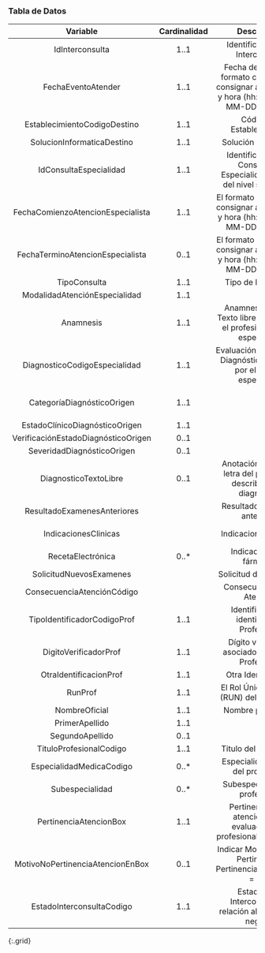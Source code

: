 ### Tabla de Datos

|             **Variable**            | **Cardinalidad** |                                          **Descripción**                                         |                                                                                **Recurso.elemento**                                                                                |
|:-----------------------------------:|:----------------:|:------------------------------------------------------------------------------------------------:|:----------------------------------------------------------------------------------------------------------------------------------------------------------------------------------:|
|           IdInterconsulta           |       1..1       |                                 Identificador de la Interconsulta                                |                                                                             ServiceRequestLE.identifier                                                                            |
|          FechaEventoAtender         |       1..1       | Fecha del Evento El formato corresponde consignar año, mes, día y hora (hh:mm) YYYY-MM-DDTHH:MMZ |                                                                             MessageHeaderLE.lastUpdated                                                                            |
|     EstablecimientoCodigoDestino    |       1..1       |                                     Código de Establecimiento                                    |                                                                              OrganizationLE.identifier                                                                             |
|      SolucionInformaticaDestino     |       1..1       |                                       Solución Informática                                       |                                                                           MessageHeaderLE.source.software                                                                          |
|        IdConsultaEspecialidad       |       1..1       |             Identificador de la Consulta de Especialidad del RCE del nivel secundario            |                                                                            EncounterAtenderLE.identifier                                                                           |
|  FechaComienzoAtencionEspecialista  |       1..1       |          El formato corresponde consignar año, mes, día y hora (hh:mm) YYYY-MM-DDTHH:MMZ         |                                                                           EncounterAtenderLE.period.start                                                                          |
|   FechaTerminoAtencionEspecialista  |       0..1       |          El formato corresponde consignar año, mes, día y hora (hh:mm) YYYY-MM-DDTHH:MMZ         |                                                                            EncounterAtenderLE.period.end                                                                           |
|             TipoConsulta            |       1..1       |                                        Tipo de la consulta                                       |                                                                               EncounterAtenderLE.type                                                                              |
|    ModalidadAtenciónEspecialidad    |       1..1       |                                                                                                  |                                                                              EncounterAtenderLE.class                                                                              |
|              Anamnesis              |       1..1       |           Anamnesis (nueva) Texto libre anotado por el profesional clínico especialista          |           QuestionnaireResponseAtenderLE.item.linkId=resumen QuestionnaireResponseAtenderLE.item.text=Resumen QuestionnaireResponseAtenderLE.item.answer[0].valueString=           |
|    DiagnosticoCodigoEspecialidad    |       1..1       |             Evaluación de Hipótesis Diagnóstica realizada por el médico especialista             |                                            ConditionInicioDiagnosticoLE.verificationStatus=confirmed(Confirmada) \| refuted(Descartada)                                            |
|      CategoríaDiagnósticoOrigen     |       1..1       |                                                                                                  | ConditionInicioDiagnosticoLE.category.coding.code=encounter-diagnosis ConditionInicioDiagnosticoLE.category.coding.system=http://terminology.hl7.org/CodeSystem/condition-category |
|    EstadoClínicoDiagnósticoOrigen   |       1..1       |                                                                                                  |                                                                     ConditionInicioDiagnosticoLE.clinicalstatus                                                                    |
| VerificaciónEstadoDiagnósticoOrigen |       0..1       |                                                                                                  |                                                                   ConditionInicioDiagnosticoLE.verificationStatus                                                                  |
|      SeveridadDiagnósticoOrigen     |       0..1       |                                                                                                  |                                                                        ConditionInicioDiagnosticoLE.severity                                                                       |
|        DiagnosticoTextoLibre        |       0..1       |               Anotación de puño y letra del profesional describiendo el diagnóstico              |                                                                       ConditionInicioDiagnosticoLE.code.text                                                                       |
|     ResultadoExamenesAnteriores     |                  |                                   Resultado exámenes anteriores                                  |                             ObservationAtenderLE.valueString ObservationAtenderLE.status=registered ObservationAtenderLE.code.text=examenes anteriores                             |
|         IndicacionesClinicas        |                  |                                       Indicaciones Clínicas                                      |                                       CarePlanAtenderLE.description=textoLibre CarePlanAtenderLE.status=active CarePlanAtenderLE.intent=plan                                       |
|          RecetaElectrónica          |       0..*       |                                     Indicaciones de fármacos                                     |                                                                       CarePlanAtenderLE.activity[*].reference                                                                      |
|       SolicitudNuevosExamenes       |                  |                                       Solicitud de exámenes                                      |                                                                      CarePlanAtenderLE.extension.valueBoolean                                                                      |
|      ConsecuenciaAtenciónCódigo     |                  |                                    Consecuencia de la Atención                                   |                                                       ServiceRequestLE.extension[ConsecuenciaAtencionCodigo].CodeableConcept                                                       |
|     TipoIdentificadorCodigoProf     |       1..1       |                            Identificador de identidad del Profesional                            |                                                                 Practitioner.identifier[RUN\|RNPI\|PASAPORTE].type                                                                 |
|        DigitoVerificadorProf        |       1..1       |                        Dígito verificador asociado al RUN del Profesional                        |                                                                 Practitioner.identifier[RUN].extension.valueString                                                                 |
|        OtraIdentificacionProf       |       1..1       |                                        Otra Identificación                                       |                                                                   Practitioner.identifier[RNPI\|PASAPORTE].value                                                                   |
|               RunProf               |       1..1       |                            El Rol Único Nacional (RUN) del Profesional                           |                                                                         Practitioner.identifier[RUN].value                                                                         |
|            NombreOficial            |       1..1       |                                        Nombre profesional                                        |                                                      Practitioner.name.use=officialPractitioner.name.given=[nombre1, nombre2]                                                      |
|            PrimerApellido           |       1..1       |                                                                                                  |                                                                              Practitioner.name._family                                                                             |
|           SegundoApellido           |       0..1       |                                                                                                  |                                                                 Practitioner.name.family.extension.SegundoApellido=                                                                |
|       TituloProfesionalCodigo       |       1..1       |                                      Titulo del profesional                                      |                                                                           Practitioner.qualification[TIT]                                                                          |
|       EspecialidadMedicaCodigo      |       0..*       |                                Especialidad Médica del profesional                               |                                                                           Practitioner.qualification[ESP]                                                                          |
|           Subespecialidad           |       0..*       |                                  Subespecialidad del profesional                                 |                                                                         Practitioner.qualification[SUBESP]                                                                         |
|        PertinenciaAtencionBox       |       1..1       |            Pertinencia de la atención al ser evaluado por el profesional especialista            |                                                                 EncounterAtenderLE.extension.extension.valueBoolean                                                                |
|   MotivoNoPertinenciaAtencionEnBox  |       0..1       |                Indicar Motivo de la No Pertinencia ( PertinenciaAtencionBox = NO)                |                                                                 EncounterAtenderLE.extension.extension.valueString                                                                 |
|      EstadoInterconsultaCodigo      |       1..1       |                   Estado de la Interconsulta en relación al proceso de negocio                   |                              ServiceRequestLE.extension.valueCodeableConcept.coding.code ServiceRequestLE.extension.valueCodeableConcept.coding.system                             |
{:.grid}